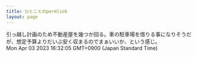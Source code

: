 ```yaml
---
title: ひとことのpermlink
layout: page
---
```

<div class="box" dt="1680507125947">
  引っ越し計画のため不動産屋を幾つか回る。車の駐車場を借りる事になりそうだが、想定予算よりだいぶ安く収まるのでまぁいいか、という感じ。
  <div class="content is-small">Mon Apr 03 2023 16:32:05 GMT+0900 (Japan Standard Time)</div>
</div>